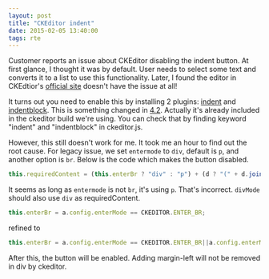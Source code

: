 ```yaml
---
layout: post
title: "CKEditor indent"
date: 2015-02-05 13:40:00
tags: rte
---
```


Customer reports an issue about CKEditor disabling the indent button. At first glance, I thought it was by default. User needs to select some text and converts it to a list to use this functionality. Later, I found the editor in CKEdtior's [official site](http://ckeditor.com) doesn't have the issue at all!

It turns out you need to enable this by installing 2 plugins: [indent](http://ckeditor.com/addon/indent) and [indentblock](http://ckeditor.com/addon/indentblock). This is something changed in [4.2](http://ckeditor.com/blog/CKEditor-4.2-Released). Actually it's already included in the ckeditor build we're using. You can check that by finding keyword "indent" and "indentblock" in ckeditor.js. 

However, this still doesn't work for me. It took me an hour to find out the root cause. For legacy issue, we set `entermode` to `div`, default is `p`, and another option is `br`. Below is the code which makes the button disabled.

```javascript
this.requiredContent = (this.enterBr ? "div" : "p") + (d ? "(" + d.join(",") + ")" : "{margin-left}");
```

It seems as long as `entermode` is not `br`, it's using `p`. That's incorrect. `divMode` should also use `div` as requiredContent. 


```javascript
this.enterBr = a.config.enterMode == CKEDITOR.ENTER_BR;
```

refined to

```javascript
this.enterBr = a.config.enterMode == CKEDITOR.ENTER_BR||a.config.enterMode == CKEDITOR.ENTER_DIV;
```

After this, the button will be enabled. Adding margin-left will not be removed in div by ckeditor.

